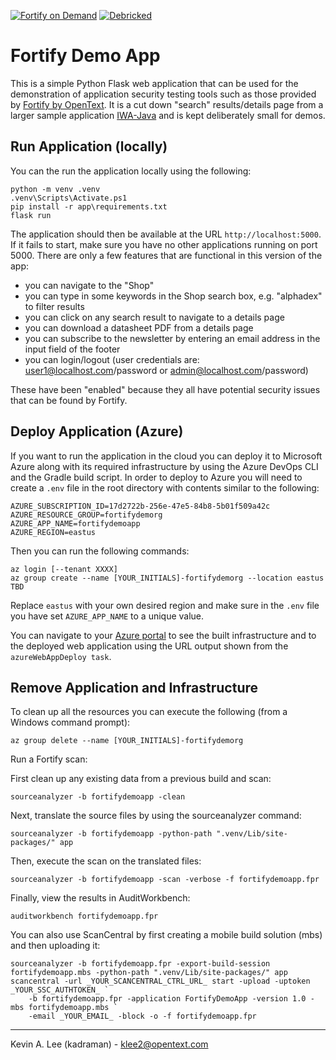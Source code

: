 [![Fortify on Demand](https://github.com/fortify-presales/FortifyDemoApp/actions/workflows/fod.yml/badge.svg)](https://github.com/fortify-presales/FortifyDemoApp/actions/workflows/fod.yml) [![Debricked](https://github.com/fortify-presales/FortifyDemoApp/actions/workflows/debricked.yml/badge.svg)](https://github.com/fortify-presales/FortifyDemoApp/actions/workflows/debricked.yml)

# Fortify Demo App

This is a simple Python Flask web application that can be used for the demonstration of application
security testing tools such as those provided by [Fortify by OpenText](https://www.microfocus.com/en-us/cyberres/application-security).
It is a cut down "search" results/details page from a larger sample application [IWA-Java](https://github.com/fortify/IWA-Java) and is kept deliberately small for demos.

Run Application (locally)
-------------------------

You can the run the application locally using the following:

```
python -m venv .venv
.venv\Scripts\Activate.ps1
pip install -r app\requirements.txt
flask run
```

The application should then be available at the URL `http://localhost:5000`. If it fails to start,
make sure you have no other applications running on port 5000. There are only a few features that are
functional in this version of the app:

- you can navigate to the "Shop"
- you can type in some keywords in the Shop search box, e.g. "alphadex" to filter results
- you can click on any search result to navigate to a details page
- you can download a datasheet PDF from a details page
- you can subscribe to the newsletter by entering an email address in the input field of the footer
- you can login/logout (user credentials are: user1@localhost.com/password or admin@localhost.com/password)

These have been "enabled" because they all have potential security issues that can be found by Fortify.

Deploy Application (Azure)
--------------------------

If you want to run the application in the cloud you can deploy it to Microsoft Azure along with its required
infrastructure by using the Azure DevOps CLI and the Gradle build script. In order to deploy to Azure you will need
to create a `.env` file in the root directory with contents similar to the following:

```
AZURE_SUBSCRIPTION_ID=17d2722b-256e-47e5-84b8-5b01f509a42c
AZURE_RESOURCE_GROUP=fortifydemorg
AZURE_APP_NAME=fortifydemoapp
AZURE_REGION=eastus
```

Then you can run the following commands:

```
az login [--tenant XXXX]
az group create --name [YOUR_INITIALS]-fortifydemorg --location eastus
TBD
```

Replace `eastus` with your own desired region and make sure in the `.env` file you have
set `AZURE_APP_NAME` to a unique value.

You can navigate to your [Azure portal](https://portal.azure.com/#home) to see the built infrastructure and to
the deployed web application using the URL output shown from the `azureWebAppDeploy task`.

Remove Application and Infrastructure
-------------------------------------

To clean up all the resources you can execute the following (from a Windows command prompt):

```
az group delete --name [YOUR_INITIALS]-fortifydemorg
```

Run a Fortify scan:

First clean up any existing data from a previous build and scan:

```
sourceanalyzer -b fortifydemoapp -clean
```

Next, translate the source files by using the sourceanalyzer command:

```
sourceanalyzer -b fortifydemoapp -python-path ".venv/Lib/site-packages/" app
```

Then, execute the scan on the translated files:

```
sourceanalyzer -b fortifydemoapp -scan -verbose -f fortifydemoapp.fpr
```

Finally, view the results in AuditWorkbench:

```
auditworkbench fortifydemoapp.fpr
```

You can also use ScanCentral by first creating a mobile build solution (mbs) and then uploading it:

```
sourceanalyzer -b fortifydemoapp.fpr -export-build-session fortifydemoapp.mbs -python-path ".venv/Lib/site-packages/" app
scancentral -url _YOUR_SCANCENTRAL_CTRL_URL_ start -upload -uptoken _YOUR_SSC_AUTHTOKEN_ `
    -b fortifydemoapp.fpr -application FortifyDemoApp -version 1.0 -mbs fortifydemoapp.mbs `
    -email _YOUR_EMAIL_ -block -o -f fortifydemoapp.fpr
```

---

Kevin A. Lee (kadraman) - klee2@opentext.com
